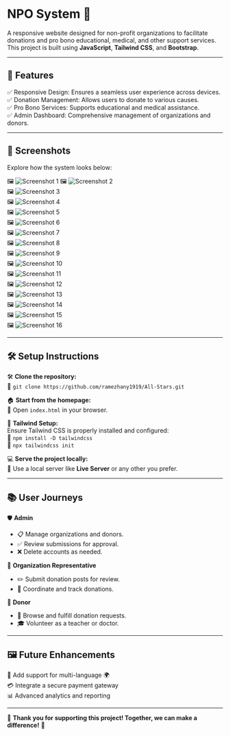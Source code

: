 # NPO System 🌟

A responsive website designed for non-profit organizations to facilitate donations and pro bono educational, medical, and other support services. This project is built using **JavaScript**, **Tailwind CSS**, and **Bootstrap**.

---

## 🚀 Features

✅ Responsive Design: Ensures a seamless user experience across devices.  
✅ Donation Management: Allows users to donate to various causes.  
✅ Pro Bono Services: Supports educational and medical assistance.  
✅ Admin Dashboard: Comprehensive management of organizations and donors.  

---

## 📸 Screenshots

Explore how the system looks below:

🖼️ ![Screenshot 1](https://github.com/ramezhany1919/All-Stars/blob/main/screenshots/1.png) 
🖼️ ![Screenshot 2](https://github.com/ramezhany1919/All-Stars/blob/main/screenshots/2.png)  
🖼️ ![Screenshot 3](https://github.com/ramezhany1919/All-Stars/blob/main/screenshots/3.png)  
🖼️ ![Screenshot 4](https://github.com/ramezhany1919/All-Stars/blob/main/screenshots/5.png)  
🖼️ ![Screenshot 5](https://github.com/ramezhany1919/All-Stars/blob/main/screenshots/6.png)  
🖼️ ![Screenshot 6](https://github.com/ramezhany1919/All-Stars/blob/main/screenshots/7.png)  
🖼️ ![Screenshot 7](https://github.com/ramezhany1919/All-Stars/blob/main/screenshots/8.png)  
🖼️ ![Screenshot 8](https://github.com/ramezhany1919/All-Stars/blob/main/screenshots/9.png)  
🖼️ ![Screenshot 9](https://github.com/ramezhany1919/All-Stars/blob/main/screenshots/10.png)  
🖼️ ![Screenshot 10](https://github.com/ramezhany1919/All-Stars/blob/main/screenshots/11.png)  
🖼️ ![Screenshot 11](https://github.com/ramezhany1919/All-Stars/blob/main/screenshots/12.png)  
🖼️ ![Screenshot 12](https://github.com/ramezhany1919/All-Stars/blob/main/screenshots/13.png)  
🖼️ ![Screenshot 13](https://github.com/ramezhany1919/All-Stars/blob/main/screenshots/14.png)  
🖼️ ![Screenshot 14](https://github.com/ramezhany1919/All-Stars/blob/main/screenshots/15.png)  
🖼️ ![Screenshot 15](https://github.com/ramezhany1919/All-Stars/blob/main/screenshots/16.png)  
🖼️ ![Screenshot 16](https://github.com/ramezhany1919/All-Stars/blob/main/screenshots/17.png)  

---

## 🛠️ Setup Instructions

🛠️ **Clone the repository:**  
🔹 `git clone https://github.com/ramezhany1919/All-Stars.git`

🏠 **Start from the homepage:**  
🔹 Open `index.html` in your browser.

🎨 **Tailwind Setup:**  
Ensure Tailwind CSS is properly installed and configured:  
🔹 `npm install -D tailwindcss`  
🔹 `npx tailwindcss init`

💻 **Serve the project locally:**  
🔹 Use a local server like **Live Server** or any other you prefer.

---

## 📚 User Journeys

🛡️ **Admin**  
- 📋 Manage organizations and donors.  
- ✅ Review submissions for approval.  
- ❌ Delete accounts as needed.  

🏢 **Organization Representative**  
- ✏️ Submit donation posts for review.  
- 🔄 Coordinate and track donations.  

💖 **Donor**  
- 👀 Browse and fulfill donation requests.  
- 🎓 Volunteer as a teacher or doctor.  

---

## 🖼️ Future Enhancements
🚀 Add support for multi-language 🌍  
💳 Integrate a secure payment gateway  
📊 Advanced analytics and reporting  

---

🎉 **Thank you for supporting this project! Together, we can make a difference!** 🎉
